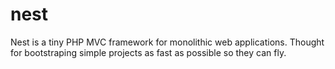 # nest
Nest is a tiny PHP MVC framework for monolithic web applications. Thought for bootstraping simple projects as fast as possible so they can fly.
